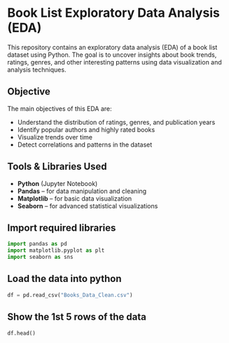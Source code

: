 # Book List Exploratory Data Analysis (EDA)
This repository contains an exploratory data analysis (EDA) of a book list dataset using Python.
The goal is to uncover insights about book trends, ratings, genres, and other interesting patterns using data visualization and analysis techniques.

## Objective

The main objectives of this EDA are:

- Understand the distribution of ratings, genres, and publication years
- Identify popular authors and highly rated books
- Visualize trends over time
- Detect correlations and patterns in the dataset

## Tools & Libraries Used

- **Python** (Jupyter Notebook)
- **Pandas** – for data manipulation and cleaning
- **Matplotlib** – for basic data visualization
- **Seaborn** – for advanced statistical visualizations

## Import required libraries
```python
import pandas as pd
import matplotlib.pyplot as plt
import seaborn as sns
```

## Load the data into python
```python
df = pd.read_csv("Books_Data_Clean.csv")
```

## Show the 1st 5 rows of the data
```python
df.head()
```

